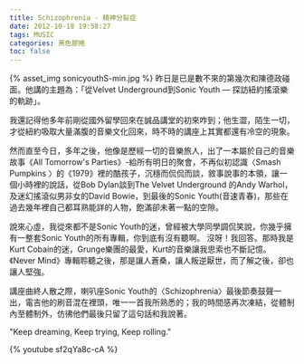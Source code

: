 ```yaml
---
title: Schizophrenia - 精神分裂症
date: 2012-10-18 19:58:27
tags: MUSIC
categories: 黑色膠捲
toc: false
---
```

{% asset_img sonicyouthS-min.jpg %}
昨日是已是數不來的第幾次和陳德政碰面。他講的主題為：「從Velvet Underground到Sonic Youth — 探訪紐約搖滾樂的軌跡」。
<!-- more -->
我還記得他多年前剛從國外留學回來在誠品講堂的初來咋到；他生澀，陌生一切，才從紐約吸取大量滿腹的音樂文化回來，時不時的講座上其實都還有冷空的現象。

然而直至今日，多年之後，他像是歷經一切的音樂旅人，出了一本屬於自己的音樂故事《All Tomorrow's Parties》-給所有明日的聚會，不再似初認識〈Smash Pumpkins 〉的《1979》裡的酷孩子，沉穩而侃侃而談，敘事說事的本領，讓一個小時裡的說話，從Bob Dylan談到The Velvet Underground 的Andy Warhol，及迷幻搖滾似男非女的David Bowie，到最後的Sonic Youth(音速青春)，那些在過去幾年裡自己都耳熟能詳的人物，飽滿卻未著一點的空隙。

說來心虛，我從來都不是Sonic Youth的迷，曾經被大學同學調侃笑說，你幾乎擁有一整套Sonic Youth的所有專輯，你到底有沒有聽啊。 沒呀！我回答。那時我是Kurt Cobain的迷，Grunge樂團的最愛，Kurt的音樂讓我思索也不斷記憶。《Never Mind》專輯聆聽之後，那是讓人蒼桑，讓人叛逆厭世，而了解之後，卻也讓人堅強。

講座曲終人散之際，喇叭座Sonic Youth的〈Schizophrenia〉最後節奏鼓聲一出，電吉他的刷音混在裡頭，唯一一首我所熟悉的；我的時間感再次凍結，從體制內至體制外，仿彿他們最後只留了這句話和我說著。

"Keep dreaming, Keep trying, Keep rolling."

{% youtube sf2qYa8c-cA %}

